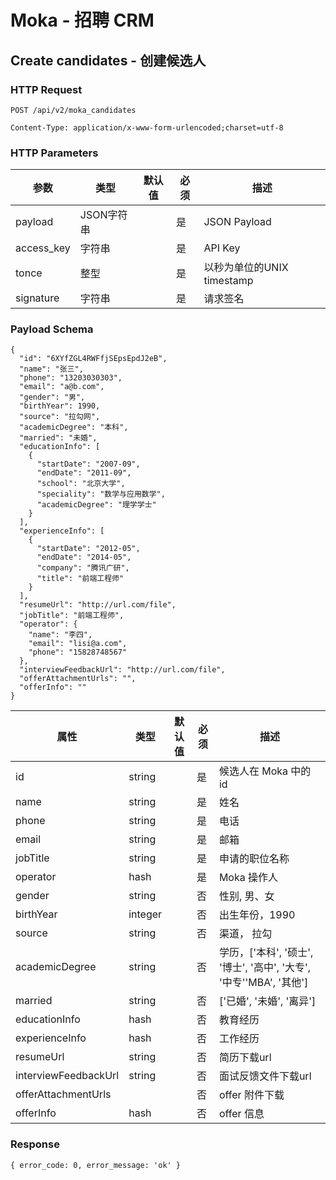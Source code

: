 # Moka - 招聘 CRM

## Create candidates - 创建候选人

### HTTP Request

`POST /api/v2/moka_candidates`

`Content-Type: application/x-www-form-urlencoded;charset=utf-8`

### HTTP Parameters

参数       | 类型       | 默认值 | 必须 | 描述
-----------|------------|--------|------|----------------------------|
payload    | JSON字符串 |        | 是   | JSON Payload
access_key | 字符串     |        | 是   | API Key
tonce      | 整型       |        | 是   | 以秒为单位的UNIX timestamp
signature  | 字符串     |        | 是   | 请求签名

### Payload Schema

```
{
  "id": "6XYfZGL4RWFfjSEpsEpdJ2eB",
  "name": "张三",
  "phone": "13203030303",
  "email": "a@b.com",
  "gender": "男",
  "birthYear": 1990,
  "source": "拉勾网",
  "academicDegree": "本科",
  "married": "未婚",
  "educationInfo": [
    {
      "startDate": "2007-09",
      "endDate": "2011-09",
      "school": "北京大学",
      "speciality": "数学与应用数学",
      "academicDegree": "理学学士"
    }
  ],
  "experienceInfo": [
    {
      "startDate": "2012-05",
      "endDate": "2014-05",
      "company": "腾讯广研",
      "title": "前端工程师"
    }
  ],
  "resumeUrl": "http://url.com/file",
  "jobTitle": "前端工程师",
  "operator": {
    "name": "李四",
    "email": "lisi@a.com",
    "phone": "15828748567"
  },
  "interviewFeedbackUrl": "http://url.com/file",
  "offerAttachmentUrls": "",
  "offerInfo": ""
}
```

属性  | 类型   | 默认值 | 必须 | 描述
------|--------|--------|------|-------------------|
id                   | string |    | 是 | 候选人在 Moka 中的 id
name                 | string |    | 是 | 姓名
phone                | string |    | 是 | 电话
email                | string |    | 是 | 邮箱
jobTitle             | string |    | 是 | 申请的职位名称
operator             | hash   |    | 是 | Moka 操作人
gender               | string |    | 否 | 性别, 男、女
birthYear            | integer|    | 否 | 出生年份，1990
source               | string |    | 否 | 渠道， 拉勾
academicDegree       | string |    | 否 | 学历，['本科', '硕士', '博士', '高中', '大专', '中专''MBA', '其他']
married              | string |    | 否 | ['已婚', '未婚', '离异']
educationInfo        | hash   |    | 否 | 教育经历
experienceInfo       | hash   |    | 否 | 工作经历
resumeUrl            | string |    | 否 | 简历下载url
interviewFeedbackUrl | string |    | 否 | 面试反馈文件下载url
offerAttachmentUrls  |        |    | 否 | offer 附件下载
offerInfo            | hash   |    | 否 | offer 信息

### Response

`{ error_code: 0, error_message: 'ok' }`
